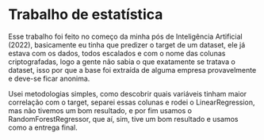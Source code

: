 # Trabalho de estatística

Esse trabalho foi feito no começo da minha pós de Inteligência Artificial (2022), basicamente eu tinha que predizer o target de um dataset, ele já estava com os
dados, todos escalados e com o nome das colunas criptografadas, logo a gente não sabia o que exatamente se tratava o dataset, isso por que a base foi extraída 
de alguma empresa provavelmente e deve-se ficar anonima. 

Usei metodologias simples, como descobrir quais variáveis tinham maior correlação com o target, separei essas colunas e rodei o LinearRegression, mas não tivemos 
um bom resultado, e por fim usamos o RandomForestRegressor, que aí, sim, tive um bom resultado e usamos como a entrega final.
